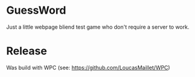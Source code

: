 # GuessWord
Just a little webpage bliend test game who don't require a server to work.

# Release
Was build with WPC (see: https://github.com/LoucasMaillet/WPC)
